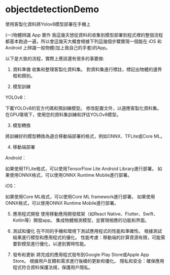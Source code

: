 
# objectdetectionDemo
 使用客製化資料將Yolov8模型部署在手機上
 
(一)物體辨識 App 實作
我這幾天想從資料的收集到模型部署到程式裡的整個流程都基本跑過一遍，所以會這幾天大概會根據下列這幾個步驟實現一個能在 iOS 和 Android 上辨識一般物體(加上我自己的手套)的App。

以下是大致的流程，實際上應該還有很多的事要做:

1. 資料準備
收集和整理客製化資料集。
對資料集進行標註，標記出物體的邊界框和類別。

2. 模型訓練
 
 YOLOv8：
 
 下載YOLOv8的官方代碼和預訓練模型。
 修改配置文件，以適應客製化資料集。
 在GPU環境下，使用您的資料集訓練和評估YOLOv8模型。
 
3. 模型轉換

 將訓練好的模型轉換為適合移動端部署的格式，例如ONNX、TFLite或Core ML。
 
4. 移動端部署

 Android：
 
 如果使用TFLite格式，可以使用TensorFlow Lite Android Library進行部署。
 如果使用ONNX格式，可以使用ONNX Runtime Mobile進行部署。
 
 iOS：
 
 如果使用Core ML格式，可以使用Core ML framework進行部署。
 如果使用ONNX格式，可以使用ONNX Runtime Mobile進行部署。

5. 應用程式開發
使用移動應用開發框架（如React Native、Flutter、Swift、Kotlin等）開發app。
集成物體檢測模型，並實現相應的功能和界面。

6. 測試和優化
在不同的手機和環境下測試應用程式的性能和準確性。
根據測試結果進行模型和應用程式的優化。
性能考慮：移動端的計算資源有限，可能需要對模型進行優化，以達到實時性能。

7. 發布和更新
將完成的應用程式發布到Google Play Store或Apple App Store。
根據用戶反饋和需求進行後續的更新和優化。
隱私和安全：確保應用程式符合資料保護法規，保護用戶隱私。



